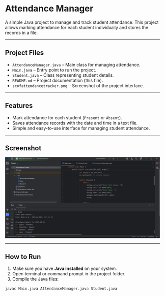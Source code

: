 # Attendance Manager

A simple Java project to manage and track student attendance. This project allows marking attendance for each student individually and stores the records in a file.

---

## Project Files

- `AttendanceManager.java` – Main class for managing attendance.  
- `Main.java` – Entry point to run the project.  
- `Student.java` – Class representing student details.  
- `README.md` – Project documentation (this file).  
- `scofattendancetracker.png` – Screenshot of the project interface.

---

## Features

- Mark attendance for each student (`Present` or `Absent`).  
- Saves attendance records with the date and time in a text file.  
- Simple and easy-to-use interface for managing student attendance.  

---

## Screenshot

![Attendance Manager Screenshot](scofattendancetracker.png)

---

## How to Run

1. Make sure you have **Java installed** on your system.  
2. Open terminal or command prompt in the project folder.  
3. Compile the Java files:

```bash
javac Main.java AttendanceManager.java Student.java
